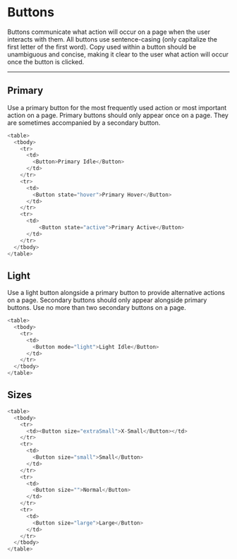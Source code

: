 # Buttons

Buttons communicate what action will occur on a page when the user interacts with them. All buttons use sentence-casing (only capitalize the first letter of the first word). Copy used within a button should be unambiguous and concise, making it clear to the user what action will occur once the button is clicked.

---

## Primary

Use a primary button for the most frequently used action or most important action on a page. Primary buttons should only appear once on a page. They are sometimes accompanied by a secondary button.

```js
<table>
  <tbody>
    <tr>
      <td>
        <Button>Primary Idle</Button>
      </td>
    </tr>
    <tr>
      <td>
        <Button state="hover">Primary Hover</Button>
      </td>
    </tr>
    <tr>
      <td>
          <Button state="active">Primary Active</Button>
      </td>
    </tr>
  </tbody>
</table>
```

## Light

Use a light button alongside a primary button to provide alternative actions on a page. Secondary buttons should only appear alongside primary buttons. Use no more than two secondary buttons on a page.

```js
<table>
  <tbody>
    <tr>
      <td>
        <Button mode="light">Light Idle</Button>
      </td>
    </tr>
  </tbody>
</table>
```


## Sizes

```js
<table>
  <tbody>
    <tr>
      <td><Button size="extraSmall">X-Small</Button></td>
    </tr>
    <tr>
      <td>
        <Button size="small">Small</Button>
      </td>
    </tr>
    <tr>
      <td>
        <Button size="">Normal</Button>
      </td>
    </tr>
    <tr>
      <td>
        <Button size="large">Large</Button>
      </td>
    </tr>
  </tbody>
</table>
```
